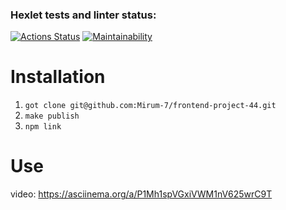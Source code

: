 ### Hexlet tests and linter status:
[![Actions Status](https://github.com/Mirum-7/frontend-project-44/workflows/hexlet-check/badge.svg)](https://github.com/Mirum-7/frontend-project-44/actions)
[![Maintainability](https://api.codeclimate.com/v1/badges/acdf7a8372a0799f8d99/maintainability)](https://codeclimate.com/github/Mirum-7/frontend-project-44/maintainability)

# Installation 

1. ```got clone git@github.com:Mirum-7/frontend-project-44.git```
2. ```make publish```
3. ```npm link```

# Use

video: https://asciinema.org/a/P1Mh1spVGxiVWM1nV625wrC9T